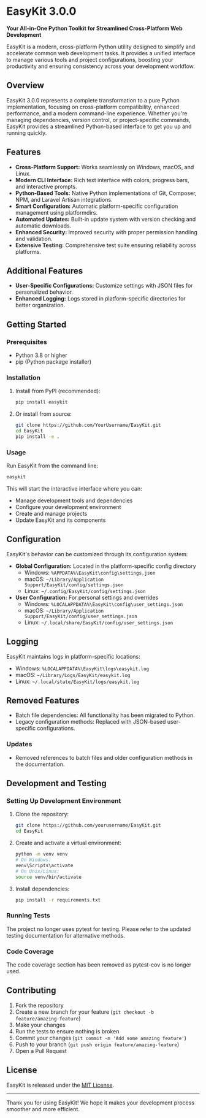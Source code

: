 # EasyKit 3.0.0

**Your All-in-One Python Toolkit for Streamlined Cross-Platform Web Development**

EasyKit is a modern, cross-platform Python utility designed to simplify and accelerate common web development tasks. It provides a unified interface to manage various tools and project configurations, boosting your productivity and ensuring consistency across your development workflow.

## Overview

EasyKit 3.0.0 represents a complete transformation to a pure Python implementation, focusing on cross-platform compatibility, enhanced performance, and a modern command-line experience. Whether you're managing dependencies, version control, or project-specific commands, EasyKit provides a streamlined Python-based interface to get you up and running quickly.

## Features

*   **Cross-Platform Support:** Works seamlessly on Windows, macOS, and Linux.
*   **Modern CLI Interface:** Rich text interface with colors, progress bars, and interactive prompts.
*   **Python-Based Tools:** Native Python implementations of Git, Composer, NPM, and Laravel Artisan integrations.
*   **Smart Configuration:** Automatic platform-specific configuration management using platformdirs.
*   **Automated Updates:** Built-in update system with version checking and automatic downloads.
*   **Enhanced Security:** Improved security with proper permission handling and validation.
*   **Extensive Testing:** Comprehensive test suite ensuring reliability across platforms.

## Additional Features

- **User-Specific Configurations:** Customize settings with JSON files for personalized behavior.
- **Enhanced Logging:** Logs stored in platform-specific directories for better organization.

## Getting Started

### Prerequisites

- Python 3.8 or higher
- pip (Python package installer)

### Installation

1. Install from PyPI (recommended):
   ```bash
   pip install easykit
   ```

2. Or install from source:
   ```bash
   git clone https://github.com/YourUsername/EasyKit.git
   cd EasyKit
   pip install -e .
   ```

### Usage

Run EasyKit from the command line:
```bash
easykit
```

This will start the interactive interface where you can:
- Manage development tools and dependencies
- Configure your development environment
- Create and manage projects
- Update EasyKit and its components

## Configuration

EasyKit's behavior can be customized through its configuration system:

*   **Global Configuration:** Located in the platform-specific config directory
    - Windows: `%APPDATA%\EasyKit\config\settings.json`
    - macOS: `~/Library/Application Support/EasyKit/config/settings.json`
    - Linux: `~/.config/EasyKit/config/settings.json`
*   **User Configuration:** For personal settings and overrides
    - Windows: `%LOCALAPPDATA%\EasyKit\config\user_settings.json`
    - macOS: `~/Library/Application Support/EasyKit/config/user_settings.json`
    - Linux: `~/.local/share/EasyKit/config/user_settings.json`

## Logging

EasyKit maintains logs in platform-specific locations:
- Windows: `%LOCALAPPDATA%\EasyKit\logs\easykit.log`
- macOS: `~/Library/Logs/EasyKit/easykit.log`
- Linux: `~/.local/state/EasyKit/logs/easykit.log`

## Removed Features

- Batch file dependencies: All functionality has been migrated to Python.
- Legacy configuration methods: Replaced with JSON-based user-specific configurations.

### Updates

- Removed references to batch files and older configuration methods in the documentation.

## Development and Testing

### Setting Up Development Environment

1. Clone the repository:
   ```bash
   git clone https://github.com/yourusername/EasyKit.git
   cd EasyKit
   ```

2. Create and activate a virtual environment:
   ```bash
   python -m venv venv
   # On Windows:
   venv\Scripts\activate
   # On Unix/Linux:
   source venv/bin/activate
   ```

3. Install dependencies:
   ```bash
   pip install -r requirements.txt
   ```

### Running Tests

The project no longer uses pytest for testing. Please refer to the updated testing documentation for alternative methods.

### Code Coverage

The code coverage section has been removed as pytest-cov is no longer used.

## Contributing

1. Fork the repository
2. Create a new branch for your feature (`git checkout -b feature/amazing-feature`)
3. Make your changes
4. Run the tests to ensure nothing is broken
5. Commit your changes (`git commit -m 'Add some amazing feature'`)
6. Push to your branch (`git push origin feature/amazing-feature`)
7. Open a Pull Request

## License

EasyKit is released under the [MIT License](LICENSE).

---

Thank you for using EasyKit! We hope it makes your development process smoother and more efficient.
